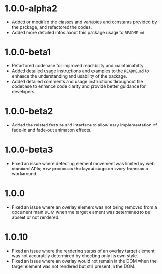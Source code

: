 # 1.0.0-alpha2
- Added or modified the classes and variables and constants provided by the package, and refactored the codes.
- Added more detailed intos about this package usage to `README.md`

# 1.0.0-beta1
- Refactored codebase for improved readability and maintainability.
- Added detailed usage instructions and examples to the `README.md` to enhance the understanding and usability of the package.
- Added detailed comments and usage instructions throughout the codebase to enhance code clarity and provide better guidance for developers.

# 1.0.0-beta2
- Added the related feature and interface to allow easy implementation of fade-in and fade-out animation effects.

# 1.0.0-beta3
- Fixed an issue where detecting element movement was limited by web standard APIs; now processes the layout stage on every frame as a workaround.

# 1.0.0
- Fixed an issue where an overlay element was not being removed from a document main DOM when the target element was determined to be absent or not rendered.

# 1.0.10
- Fixed an issue where the rendering status of an overlay target element was not accurately determined by checking only its own style.
- Fixed an issue where an overlay would not remain in the DOM when the target element was not rendered but still present in the DOM.